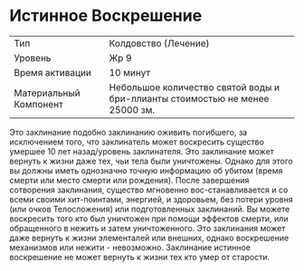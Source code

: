 # Истинное Воскрешение

| | |
|---|---|
|Тип|Колдовство (Лечение)|
|Уровень| Жр 9|
|Время активации| 10 минут|
|Материальный Компонент| Небольшое количество святой воды и бри-ллианты стоимостью не менее 25000 зм.|

Это заклинание подобно заклинанию оживить погибшего, за исключением того, что заклинатель может воскресить существо умершее 10 лет назад/уровень заклинателя. Это заклинание может вернуть к жизни даже тех, чьи тела были уничтожены. Однако для этого вы должны иметь однозначно точную информацию об убитом (время смерти или место смерти или рождения). После завершения сотворения заклинания, существо мгновенно вос-станавливается и со всеми своими хит-поинтами, энергией, и здоровьем, без потери уровня (или очков Телосложения) или подготовленных заклинаний. Вы можете воскресить того кто был уничтожен при помощи эффектов смерти, или обращенного в нежить и затем уничтоженного. Это заклинания может даже вернуть к жизни элементалей или внешних, однако воскрешение механизмов или нежити - невозможно. Заклинание истинное воскрешение не может вернуть к жизни тех кто умер от старости.
